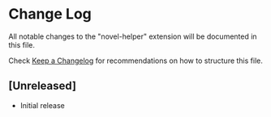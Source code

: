 # Change Log

All notable changes to the "novel-helper" extension will be documented in this file.

Check [Keep a Changelog](http://keepachangelog.com/) for recommendations on how to structure this file.

## [Unreleased]

- Initial release